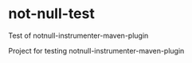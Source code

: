# not-null-test
Test of notnull-instrumenter-maven-plugin

Project for testing notnull-instrumenter-maven-plugin
